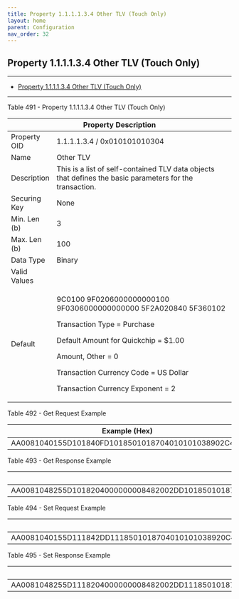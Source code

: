 ```yaml
---
title: Property 1.1.1.1.3.4 Other TLV (Touch Only)
layout: home
parent: Configuration
nav_order: 32
---
```


## Property 1.1.1.1.3.4 Other TLV (Touch Only)

---

- [Property 1.1.1.1.3.4 Other TLV (Touch Only)](#property-111134-other-tlv-touch-only)

---


Table 491 - Property 1.1.1.1.3.4 Other TLV (Touch Only)

<table>
<colgroup>
<col style="width: 14%" />
<col style="width: 85%" />
</colgroup>
<thead>
<tr>
<th colspan="2">Property Description</th>
</tr>
</thead>
<tbody>
<tr>
<td>Property OID</td>
<td>1.1.1.1.3.4 / 0x010101010304</td>
</tr>
<tr>
<td>Name</td>
<td>Other TLV</td>
</tr>
<tr>
<td>Description</td>
<td>This is a list of self-contained TLV data objects that defines the
basic parameters for the transaction.</td>
</tr>
<tr>
<td>Securing Key</td>
<td>None</td>
</tr>
<tr>
<td>Min. Len (b)</td>
<td>3</td>
</tr>
<tr>
<td>Max. Len (b)</td>
<td>100</td>
</tr>
<tr>
<td>Data Type</td>
<td>Binary</td>
</tr>
<tr>
<td>Valid Values</td>
<td></td>
</tr>
<tr>
<td>Default</td>
<td><p>9C0100 9F0206000000000100 9F0306000000000000 5F2A020840
5F360102</p>
<p>Transaction Type = Purchase</p>
<p>Default Amount for Quickchip = $1.00</p>
<p>Amount, Other = 0</p>
<p>Transaction Currency Code = US Dollar</p>
<p>Transaction Currency Exponent = 2</p></td>
</tr>
</tbody>
</table>

Table 492 - Get Request Example

| Example (Hex)                                      |
|----------------------------------------------------|
| AA0081040155D101840FD1018501018704010101038902C400 |

Table 493 - Get Response Example

| Example (Hex) |
|----|
| AA0081048255D1018204000000008482002DD1018501018704010101038920C41E9C01009F02060000000001009F03060000000000005F2A0208405F360102 |

Table 494 - Set Request Example

| Example (Hex) |
|----|
| AA0081040155D111842DD1118501018704010101038920C41E9C01009F02060000000001009F03060000000000005F2A0208405F360102 |

Table 495 - Set Response Example

| Example (Hex) |
|----|
| AA0081048255D1118204000000008482002DD1118501018704010101038920C41E9C01009F02060000000001009F03060000000000005F2A0208405F360102 |

##